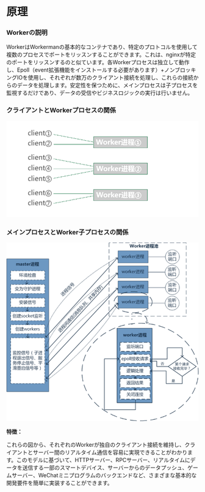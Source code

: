 # 原理

### Workerの説明
WorkerはWorkermanの基本的なコンテナであり、特定のプロトコルを使用して複数のプロセスでポートをリッスンすることができます。これは、nginxが特定のポートをリッスンするのと似ています。各Workerプロセスは独立して動作し、Epoll（event拡張機能をインストールする必要があります）+ノンブロッキングIOを使用し、それぞれが数万のクライアント接続を処理し、これらの接続からのデータを処理します。安定性を保つために、メインプロセスは子プロセスを監視するだけであり、データの受信やビジネスロジックの実行は行いません。

### クライアントとWorkerプロセスの関係
![workerman master wokerモデル](images/Worker.png)

### メインプロセスとWorker子プロセスの関係
![workerman master wokerモデル](images/Worker2.png)

**特徴：**

これらの図から、それぞれのWorkerが独自のクライアント接続を維持し、クライアントとサーバー間のリアルタイム通信を容易に実現できることがわかります。このモデルに基づいて、HTTPサーバー、RPCサーバー、リアルタイムにデータを送信する一部のスマートデバイス、サーバーからのデータプッシュ、ゲームサーバー、WeChatミニプログラムのバックエンドなど、さまざまな基本的な開発要件を簡単に実装することができます。
